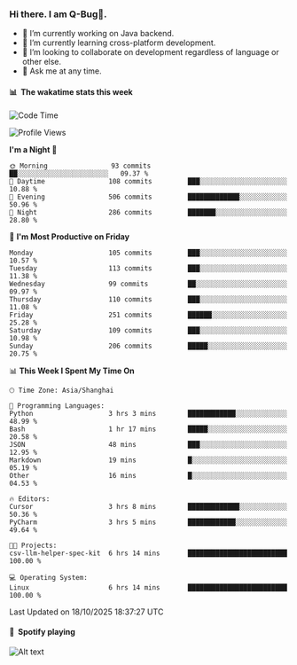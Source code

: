 ### Hi there. I am Q-Bug🐞.

- 🔭 I’m currently working on Java backend.
- 🌱 I’m currently learning cross-platform development.
- 👯 I’m looking to collaborate on development regardless of language or other else.
- 💬 Ask me at any time.

#### 📊 &nbsp;**The wakatime stats this week**  
<!--START_SECTION:waka-->
![Code Time](http://img.shields.io/badge/Code%20Time-367%20hrs%2040%20mins-blue)

![Profile Views](http://img.shields.io/badge/Profile%20Views-0-blue)

**I'm a Night 🦉** 

```text
🌞 Morning                93 commits          ██░░░░░░░░░░░░░░░░░░░░░░░   09.37 % 
🌆 Daytime                108 commits         ███░░░░░░░░░░░░░░░░░░░░░░   10.88 % 
🌃 Evening                506 commits         █████████████░░░░░░░░░░░░   50.96 % 
🌙 Night                  286 commits         ███████░░░░░░░░░░░░░░░░░░   28.80 % 
```
📅 **I'm Most Productive on Friday** 

```text
Monday                   105 commits         ███░░░░░░░░░░░░░░░░░░░░░░   10.57 % 
Tuesday                  113 commits         ███░░░░░░░░░░░░░░░░░░░░░░   11.38 % 
Wednesday                99 commits          ██░░░░░░░░░░░░░░░░░░░░░░░   09.97 % 
Thursday                 110 commits         ███░░░░░░░░░░░░░░░░░░░░░░   11.08 % 
Friday                   251 commits         ██████░░░░░░░░░░░░░░░░░░░   25.28 % 
Saturday                 109 commits         ███░░░░░░░░░░░░░░░░░░░░░░   10.98 % 
Sunday                   206 commits         █████░░░░░░░░░░░░░░░░░░░░   20.75 % 
```


📊 **This Week I Spent My Time On** 

```text
🕑︎ Time Zone: Asia/Shanghai

💬 Programming Languages: 
Python                   3 hrs 3 mins        ████████████░░░░░░░░░░░░░   48.99 % 
Bash                     1 hr 17 mins        █████░░░░░░░░░░░░░░░░░░░░   20.58 % 
JSON                     48 mins             ███░░░░░░░░░░░░░░░░░░░░░░   12.95 % 
Markdown                 19 mins             █░░░░░░░░░░░░░░░░░░░░░░░░   05.19 % 
Other                    16 mins             █░░░░░░░░░░░░░░░░░░░░░░░░   04.53 % 

🔥 Editors: 
Cursor                   3 hrs 8 mins        █████████████░░░░░░░░░░░░   50.36 % 
PyCharm                  3 hrs 5 mins        ████████████░░░░░░░░░░░░░   49.64 % 

🐱‍💻 Projects: 
csv-llm-helper-spec-kit  6 hrs 14 mins       █████████████████████████   100.00 % 

💻 Operating System: 
Linux                    6 hrs 14 mins       █████████████████████████   100.00 % 
```


 Last Updated on 18/10/2025 18:37:27 UTC
<!--END_SECTION:waka-->

#### 🎵 &nbsp;**Spotify playing**  
![Alt text](https://spotify-recently-played-readme.vercel.app/api?user=e5y1o4x7kdt9kf2blu4wvmb4s&unique={true|1|on|yes})
